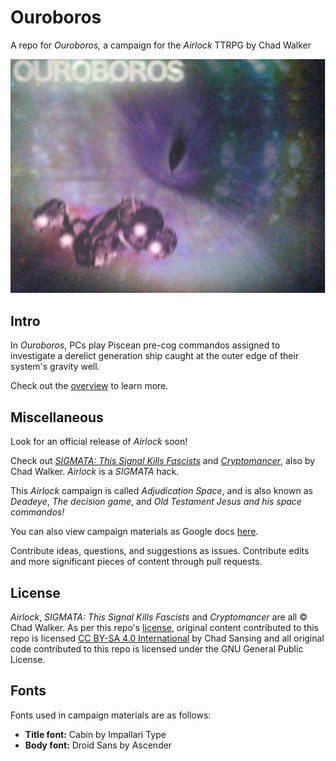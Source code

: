 # Ouroboros

A repo for *Ouroboros,* a campaign for the *Airlock* TTRPG by Chad Walker

![Ouroboros banner](/images/ouroboros-title-1.png)

## Intro

In *Ouroboros*, PCs play Piscean pre-cog commandos assigned to investigate a derelict generation ship caught at the outer edge of their system's gravity well.

Check out the [overview](/player-resources/overview.md) to learn more.

## Miscellaneous

Look for an official release of *Airlock* soon!

Check out [*SIGMATA: This Signal Kills Fascists*](https://www.drivethrurpg.com/product/247973/SIGMATA-This-Signal-Kills-Fascists?src=hottest) and [*Cryptomancer*](http://cryptorpg.com), also by Chad Walker. *Airlock* is a *SIGMATA* hack.

This *Airlock* campaign is called *Adjudication Space*, and is also known as *Deadeye*, *The decision game*, and *Old Testament Jesus and his space commandos!*

You can also view campaign materials as Google docs [here](https://drive.google.com/open?id=1-FssGy07RWlhFZ8iE7CyldCQ5o3wq3yE).

Contribute ideas, questions, and suggestions as issues. Contribute edits and more significant pieces of content through pull requests.

## License

*Airlock*, *SIGMATA: This Signal Kills Fascists* and *Cryptomancer* are all © Chad Walker. As per this repo's [license](https://github.com/chadsansing/airlock-campaign/blob/master/LICENSE), original content contributed to this repo is licensed [CC BY-SA 4.0 International](https://creativecommons.org/licenses/by-sa/4.0/) by Chad Sansing and all original code contributed to this repo is licensed under the GNU General Public License.

## Fonts

Fonts used in campaign materials are as follows:

- **Title font:** Cabin by Impallari Type
- **Body font:** Droid Sans by Ascender
